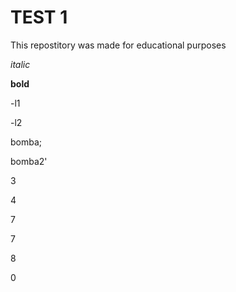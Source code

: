 # TEST 1
This repostitory was made for educational purposes

*italic*

**bold**

-l1

-l2

bomba;

bomba2'

3

4

7

7

8

0

